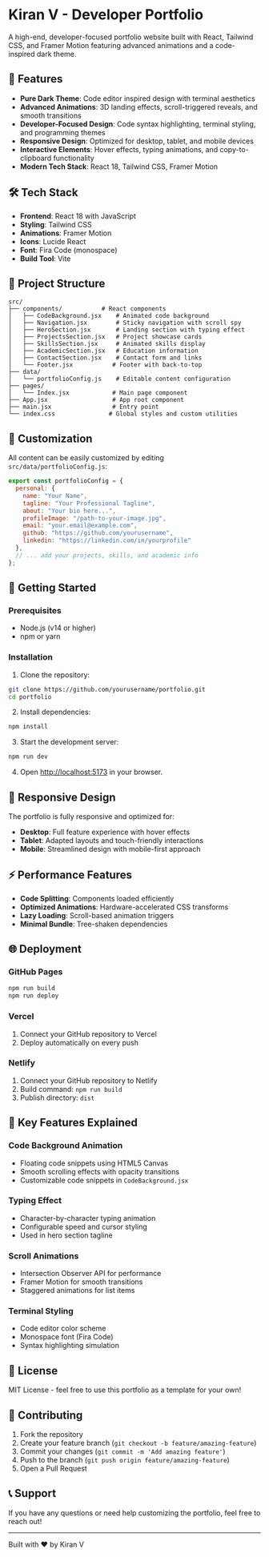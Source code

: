 
# Kiran V - Developer Portfolio

A high-end, developer-focused portfolio website built with React, Tailwind CSS, and Framer Motion featuring advanced animations and a code-inspired dark theme.

## 🚀 Features

- **Pure Dark Theme**: Code editor inspired design with terminal aesthetics
- **Advanced Animations**: 3D landing effects, scroll-triggered reveals, and smooth transitions
- **Developer-Focused Design**: Code syntax highlighting, terminal styling, and programming themes
- **Responsive Design**: Optimized for desktop, tablet, and mobile devices
- **Interactive Elements**: Hover effects, typing animations, and copy-to-clipboard functionality
- **Modern Tech Stack**: React 18, Tailwind CSS, Framer Motion

## 🛠️ Tech Stack

- **Frontend**: React 18 with JavaScript
- **Styling**: Tailwind CSS
- **Animations**: Framer Motion
- **Icons**: Lucide React
- **Font**: Fira Code (monospace)
- **Build Tool**: Vite

## 📁 Project Structure

```
src/
├── components/           # React components
│   ├── CodeBackground.jsx    # Animated code background
│   ├── Navigation.jsx        # Sticky navigation with scroll spy
│   ├── HeroSection.jsx       # Landing section with typing effect
│   ├── ProjectsSection.jsx   # Project showcase cards
│   ├── SkillsSection.jsx     # Animated skills display
│   ├── AcademicSection.jsx   # Education information
│   ├── ContactSection.jsx    # Contact form and links
│   └── Footer.jsx           # Footer with back-to-top
├── data/
│   └── portfolioConfig.js    # Editable content configuration
├── pages/
│   └── Index.jsx            # Main page component
├── App.jsx                  # App root component
├── main.jsx                 # Entry point
└── index.css               # Global styles and custom utilities
```

## 🎨 Customization

All content can be easily customized by editing `src/data/portfolioConfig.js`:

```javascript
export const portfolioConfig = {
  personal: {
    name: "Your Name",
    tagline: "Your Professional Tagline",
    about: "Your bio here...",
    profileImage: "/path-to-your-image.jpg",
    email: "your.email@example.com",
    github: "https://github.com/yourusername",
    linkedin: "https://linkedin.com/in/yourprofile"
  },
  // ... add your projects, skills, and academic info
};
```

## 🚀 Getting Started

### Prerequisites
- Node.js (v14 or higher)
- npm or yarn

### Installation

1. Clone the repository:
```bash
git clone https://github.com/yourusername/portfolio.git
cd portfolio
```

2. Install dependencies:
```bash
npm install
```

3. Start the development server:
```bash
npm run dev
```

4. Open [http://localhost:5173](http://localhost:5173) in your browser.

## 📱 Responsive Design

The portfolio is fully responsive and optimized for:
- **Desktop**: Full feature experience with hover effects
- **Tablet**: Adapted layouts and touch-friendly interactions
- **Mobile**: Streamlined design with mobile-first approach

## ⚡ Performance Features

- **Code Splitting**: Components loaded efficiently
- **Optimized Animations**: Hardware-accelerated CSS transforms
- **Lazy Loading**: Scroll-based animation triggers
- **Minimal Bundle**: Tree-shaken dependencies

## 🌐 Deployment

### GitHub Pages
```bash
npm run build
npm run deploy
```

### Vercel
1. Connect your GitHub repository to Vercel
2. Deploy automatically on every push

### Netlify
1. Connect your GitHub repository to Netlify
2. Build command: `npm run build`
3. Publish directory: `dist`

## 🎯 Key Features Explained

### Code Background Animation
- Floating code snippets using HTML5 Canvas
- Smooth scrolling effects with opacity transitions
- Customizable code snippets in `CodeBackground.jsx`

### Typing Effect
- Character-by-character typing animation
- Configurable speed and cursor styling
- Used in hero section tagline

### Scroll Animations
- Intersection Observer API for performance
- Framer Motion for smooth transitions
- Staggered animations for list items

### Terminal Styling
- Code editor color scheme
- Monospace font (Fira Code)
- Syntax highlighting simulation

## 📄 License

MIT License - feel free to use this portfolio as a template for your own!

## 🤝 Contributing

1. Fork the repository
2. Create your feature branch (`git checkout -b feature/amazing-feature`)
3. Commit your changes (`git commit -m 'Add amazing feature'`)
4. Push to the branch (`git push origin feature/amazing-feature`)
5. Open a Pull Request

## 📞 Support

If you have any questions or need help customizing the portfolio, feel free to reach out!

---

Built with ❤️ by Kiran V
